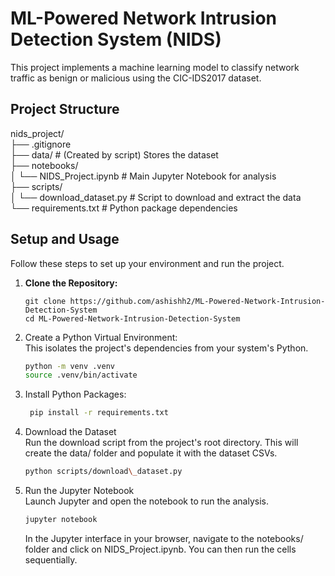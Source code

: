# **ML-Powered Network Intrusion Detection System (NIDS)**

This project implements a machine learning model to classify network traffic as benign or malicious using the CIC-IDS2017 dataset.

## **Project Structure**

nids\_project/  
├── .gitignore          
├── data/                \# (Created by script) Stores the dataset  
├── notebooks/  
│   └── NIDS\_Project.ipynb  \# Main Jupyter Notebook for analysis  
├── scripts/  
│   └── download\_dataset.py \# Script to download and extract the data  
└── requirements.txt    \# Python package dependencies

## **Setup and Usage**

Follow these steps to set up your environment and run the project.

1. **Clone the Repository:**
    ```commandline
   git clone https://github.com/ashishh2/ML-Powered-Network-Intrusion-Detection-System 
   cd ML-Powered-Network-Intrusion-Detection-System
   ```
   
2. Create a Python Virtual Environment:  
   This isolates the project's dependencies from your system's Python.  
    ```zsh
   python -m venv .venv  
   source .venv/bin/activate
    ```

3. Install Python Packages:  
   ```zsh
    pip install -r requirements.txt
   ```

4. Download the Dataset  
   Run the download script from the project's root directory. This will create the data/ folder and populate it with the dataset CSVs.
   ```zsh
   python scripts/download\_dataset.py
   ```

5. Run the Jupyter Notebook  
   Launch Jupyter and open the notebook to run the analysis.
   ```zsh
   jupyter notebook
   ```

   In the Jupyter interface in your browser, navigate to the notebooks/ folder and click on NIDS\_Project.ipynb. You can then run the cells sequentially.